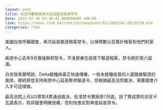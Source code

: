 ```yaml
---
layout: post
title: 白宮呼籲國會再次延長驅逐租客禁令
date: 2021-07-30 03:30:42.000000000 +08:00
link: https://news.rthk.hk/rthk/ch/component/k2/1603294-20210730.htm
categories: rthk
---
```


美國白宮呼籲國會，再次延長驅逐租客禁令，以保障數以百萬計租客和他們的家人。

疾控中心去年9月實施聯邦禁令，不准房東在疫情下驅逐租客，禁令將於周六屆滿。

白宮發表聲明說，Delta變種病毒正快速傳播，一些未接種疫苗的人面臨被驅逐的風險，總統拜登支持疾控中心延長暫停驅逐令，但根據最高法院裁決，需要國會介入才可這樣做。

最高法院上月以5票對4票通過裁決，批准禁令實施至7月底。投了贊成票的法官卡瓦諾表示，除非國會明確授權，否則他會反對再度延長禁令。
